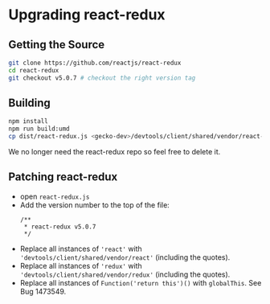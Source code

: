[//]: # (
  This Source Code Form is subject to the terms of the Mozilla Public License, v. 2.0. If a copy of the MPL was not distributed with this file, You can obtain one at http://mozilla.org/MPL/2.0/.
)

# Upgrading react-redux

## Getting the Source

```bash
git clone https://github.com/reactjs/react-redux
cd react-redux
git checkout v5.0.7 # checkout the right version tag
```

## Building

```bash
npm install
npm run build:umd
cp dist/react-redux.js <gecko-dev>/devtools/client/shared/vendor/react-redux.js
```

We no longer need the react-redux repo so feel free to delete it.

## Patching react-redux

- open `react-redux.js`
- Add the version number to the top of the file:
  ```
  /**
   * react-redux v5.0.7
   */
  ```
- Replace all instances of `'react'` with `'devtools/client/shared/vendor/react'` (including the quotes).
- Replace all instances of `'redux'` with `'devtools/client/shared/vendor/redux'` (including the quotes).
- Replace all instances of `Function('return this')()` with `globalThis`. See Bug 1473549.
